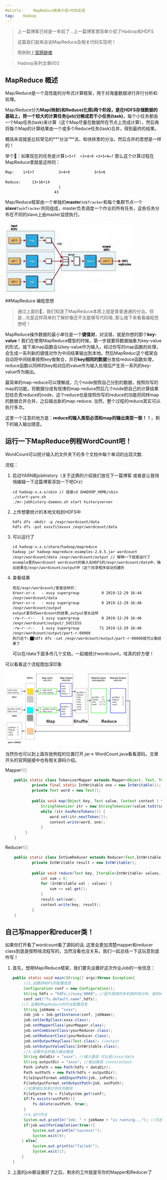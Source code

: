 ```yaml
---
Matitle：	MapReduce简单介绍+代码实现
tag:	Hadoop
---
```


> 上一篇博客已经是一年前了...上一篇博客里简单介绍了Hadoop和HDFS
>
> 这篇我们就来谈谈MapReduce及相关代码实现吧！
>
> 照例附上[官网链接](http://hadoop.apache.org/docs/r1.0.4/cn/quickstart.html)

>Hadoop系列文章002

<head>
    <script src="https://cdn.mathjax.org/mathjax/latest/MathJax.js?config=TeX-AMS-MML_HTMLorMML" type="text/javascript"></script>
    <script type="text/x-mathjax-config">
        MathJax.Hub.Config({
            tex2jax: {
            skipTags: ['script', 'noscript', 'style', 'textarea', 'pre'],
            inlineMath: [['$','$']]
            }
        });
    </script>
</head>

## MapReduce 概述

Map/Reduce是一个高性能的分布式计算框架，用于对海量数据进行并行分析和处理。

Map/Reduce分为**Map(映射)**和**Reduce(化简)**两个阶段，是在HDFS存储数据的基础上，将一个较大的计算任务**(job)**分解成若干小任务**(task)**，每个小任务都由一个Map任务(task)来计算（这个Map尽量在数据所在节点上完成计算），然后再将每个Map的计算结果由一个或多个Reduce任务(task)合并，得到最终的结果。

概括来说就是比较常见的**“分治”**法，和快排里的分治，然后合并的思想是一样的！

举个🌰：如果现在的任务是计算`1+5+7  +3+4+9 +3+5+6=?` 那么这个计算过程在MapReduce里就是这样的：

```
Map:	1+5+7			3+4+9			3+5+6

Reduce:		13+16+14 
						|
					  43
```

Map/Reduce框架由一个单独的**master**`JobTracker`和每个集群节点一个**slave**`TaskTracker`共同组成，master负责调度一个作业的所有任务，这些任务分布在不同的slave上由master监控执行。

<img src="../img/mapreduce.png" alt="mapreduce过程" style="zoom:40%;" />

##MapReduce 编程思想 

> 通过上面的🌰，我们知道了MapReduce本质上就是普普通通的分治。但是...光是这样简单的了解好像还不太能够写代码哦..那么接下来看看编程思想吧！

MapReduce操作数据的最小单位是一个**键值对**，对没错，就是你想的那个**key-value**！我们在使用MapReduce模型的时候，第一步就要将数据抽象为key-value的形式，接下来map函数会以key-value作为输入，经过你写的map函数的处理，会生成一系列新的键值对作为中间结果输出到本地。然后MapReduc这个框架会自动将中间结果按照key做聚合，并将**key相同的数据**分发给reduce函数处理，reduce函数以同样的key和对应的value作为输入处理后产生另一系列的key-value作为输出。

最简单的map-reduce可以理解成，几个node按照自己分到的数据，按照你写的map的功能，将数据分成有规律的map-reduce然后几个node把自己的计算结果怼给负责reduce的node，这个reduce也是按照你写的reduce的功能将同样map的数据合并合并，之后输出新的map-reduce. 当然，整个过程的reduce其实可以执行多次。

这里一个注意的地方是：**reduce的输入类型必须和map的输出类型一致！！**，剩下的输入输出随意。

## 运行一下MapReduce例程WordCount吧！

WordCount可以统计输入的文件夹下的多个文档中每个单词的出现次数.

流程：

1. 启动YARN和jobhistory（关于这俩的介绍我们放在下一篇博客 或者是让我悄悄编辑一下这篇博客添加一下吧Orz）

   ```
   cd hadoop-x.x.x/sbin // 就是cd $HADOOP_HOME/sbin
   ./start-yarn.sh
   ./mr-jobhistory-daemon.sh start historyserver
   ```

2. 上传想要统计的本地文档到HDFS中

   ```
   hdfs dfs -mkdir -p /expr/wordcount/data
   hdfs dfs -put xxxxfilexxxx /expr/wordcount/data
   ```

3. 可以运行了

   ```
   cd hadoop-x.x.x/share/hadoop/mapreduce
   hadoop jar hadoop-mapreduce-examples-2.8.5.jar wordcount /expr/wordcount/data /expr/wordcount/output // 解释一下就是运行了example里的wordcount wordcount的输入在HDFS的/expr/wordcount/data中，输出结果在/expr/wordcount/output中（这个目录程序自动创建的
   ```

4. 查看结果

   ```
   现在/expr/wordcount/里是这样的：
   drwxr-xr-x   - xusy supergroup          0 2019-12-29 16:44 /expr/wordcount/data
   drwxr-xr-x   - xusy supergroup          0 2019-12-29 16:46 /expr/wordcount/output
   output里存的wordcount的结果,output里长这样
   -rw-r--r--   1 xusy supergroup          0 2019-12-29 16:46 /expr/wordcount/output/_SUCCESS
   -rw-r--r--   1 xusy supergroup         71 2019-12-29 16:46 /expr/wordcount/output/part-r-00000
   执行这个👉🏿hdfs dfs -cat /expr/wordcount/output/part-r-00000就可以看结果了
   ```

   可以在/data下面多传几个文档，一起被统计wordcount，哇真的好方便！

可以看看这个流程图加深印象

<img src="../img/wordcount.png" alt="wordoucnt" style="zoom:40%;" />

当然你也可以到上面存放例程的位置打开.jar-> WordCount.java看看源码，文章开头的官网链接中也有相关源码介绍。

Mapper👇🏼

```java
	public static class TokenizerMapper extends Mapper<Object, Text, Text, IntWritable> {		
			private final static IntWritable one = new IntWritable(1);
			private Text word = new Text();

			public void map(Object key, Text value, Context context ) throws IOException, InterruptedException {
	    		StringTokenizer itr = new StringTokenizer(value.toString());
	    		while (itr.hasMoreTokens()) {
	    			word.set(itr.nextToken());
	    			context.write(word, one);
	    		}
	   	 }
	}
```

Reducer👇🏼

```java
	public static class IntSumReducer extends Reducer<Text,IntWritable,Text,IntWritable> {
			private IntWritable result = new IntWritable();
		
			public void reduce(Text key, Iterable<IntWritable> values, Context context) throws IOException, InterruptedException {
				int sum = 0;
				for (IntWritable val : values) {
					sum += val.get();
				}
				result.set(sum);
				context.write(key, result);
	    	}
	}
```

## 自己写mapper和reducer类！

如果你打开看了wordcount看了源码的话..这里会更加清楚mapper和reducer class到底是按照啥流程写的，当然没看也没关系，我们一起总结一下这玩意到底咋写！

1. 首先，想用Map/Reduce框架，我们要先设置好这次作业Job的一些信息：

   ```java
   public static void main(String[] args)throws Exception{
     	//1.设置好HDFS的配置信息
     	Configuration conf = new Configuration();
     	String hdfs = "hdfs://xusy:9000"; //因为我用的本机搞的伪分布，我的master名字就是xusy,对应HDFS端口9000
     	conf.set("fs.default.name",hdfs);
       //2.设置好MapReduce的作业配置信息
     	String jobName = "xxxx";
     	Job job = Job.getInstance(conf, jobName);
     	job.setJarByClass(xxxx.class);
     	job.setMapperClass(yourMapper.class);
   		job.setCombinerClass(yourReducer.class);		
   		job.setReducerClass(yourReducer.class);
   		job.setOutputKeyClass(Text.class); //output
   		job.setOutputValueClass(IntWritable.class); 
     	//3.设置作业的输入输出路径
     	String dataDir = "xxxx"; //输入路径 可以是/xxxx/data
     	String outputDir = "xxxx"; //输出路径 /xxxx/output
     	Path inPath = new Path(hdfs + dataDir);
     	Path outPath = new Path(hdfs + outputDir);
     	FileInputFormat.addInputPath(job, inPath);
     	FileOutputFormat.setOutputPath(job, outPath);
     	//如果输出目录已存在则删除
     	FileSystem fs = FileSystem.get(conf);
     	if(fs.exists(outPath)){
         	fs.delete(outPath, true);
      	}
     	//4.运行作业
     	System.out.println("Job: " + jobName + "is running..."); //可选的输出啦~这样输出会更好看一些
     	if(job.waitForCompletion(true)){
         	System.out.println("success!");
         	System.exit(0);
       } else{
         	System.out.println("failed!");
         	System.exit(1);
       }
   }
   ```

2. 上面的job都设置好了之后，剩余的工作就是写你的Mapper和Reducer了

   ```java
   
   ```

   


